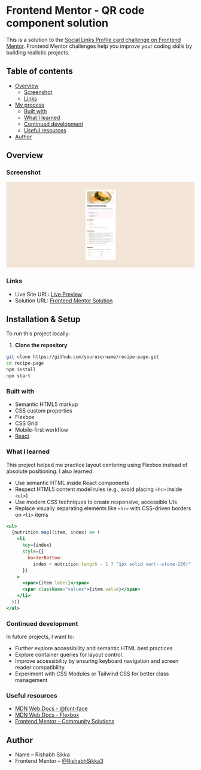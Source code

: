 # Frontend Mentor - QR code component solution

This is a solution to the [Social Links Profile card challenge on Frontend Mentor](https://www.frontendmentor.io/solutions/responsive-recipe-page-using-css-flexbox-and-grid-nJzuNBNXN2). Frontend Mentor challenges help you improve your coding skills by building realistic projects.

## Table of contents

- [Overview](#overview)
  - [Screenshot](#screenshot)
  - [Links](#links)
- [My process](#my-process)
  - [Built with](#built-with)
  - [What I learned](#what-i-learned)
  - [Continued development](#continued-development)
  - [Useful resources](#useful-resources)
- [Author](#author)

## Overview

### Screenshot

![Screenshot of the QR Code Component](./screenshot.png)

### Links

- Live Site URL: [Live Preview](https://rishabhsikka3.github.io/recipe-page/)
- Solution URL: [Frontend Mentor Solution](https://www.frontendmentor.io/solutions/responsive-recipe-page-using-css-flexbox-and-grid-nJzuNBNXN2)

## Installation & Setup

To run this project locally:

1. **Clone the repository**

```bash
git clone https://github.com/yourusername/recipe-page.git
cd recipe-page
npm install
npm start
```

### Built with

- Semantic HTML5 markup
- CSS custom properties
- Flexbox
- CSS Grid
- Mobile-first workflow
- [React](https://reactjs.org/)

### What I learned

This project helped me practice layout centering using Flexbox instead of absolute positioning. I also learned:

- Use semantic HTML inside React components
- Respect HTML5 content model rules (e.g., avoid placing `<hr>` inside `<ul>`)
- Use modern CSS techniques to create responsive, accessible UIs
- Replace visually separating elements like `<hr>` with CSS-driven borders on `<li>` items

```jsx
<ul>
  {nutrition.map((item, index) => (
    <li
      key={index}
      style={{
        borderBottom:
          index < nutrition.length - 1 ? "1px solid var(--stone-150)" : "none",
      }}
    >
      <span>{item.label}</span>
      <span className="values">{item.value}</span>
    </li>
  ))}
</ul>
```

### Continued development

In future projects, I want to:

- Further explore accessibility and semantic HTML best practices
- Explore container queries for layout control.
- Improve accessibility by ensuring keyboard navigation and screen reader compatibility.
- Experiment with CSS Modules or Tailwind CSS for better class management

### Useful resources

- [MDN Web Docs - @font-face](https://developer.mozilla.org/en-US/docs/Web/CSS/@font-face)
- [MDN Web Docs - Flexbox](https://developer.mozilla.org/en-US/docs/Web/CSS/CSS_flexible_box_layout/Basic_Concepts_of_Flexbox)
- [Frontend Mentor - Community Solutions](https://www.frontendmentor.io/solutions)

## Author

- Name – Rishabh Sikka
- Frontend Mentor – [@RishabhSikka3](https://www.frontendmentor.io/profile/RishabhSikka3)
